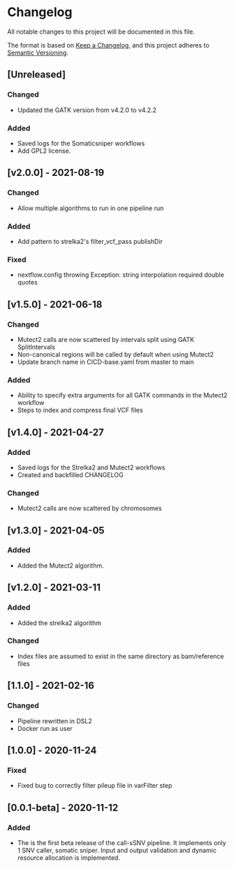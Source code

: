 # Changelog
All notable changes to this project will be documented in this file.

The format is based on [Keep a Changelog](https://keepachangelog.com/en/1.0.0/),
and this project adheres to [Semantic Versioning](https://semver.org/spec/v2.0.0.html).

## [Unreleased]
### Changed
- Updated the GATK version from v4.2.0 to v4.2.2 

### Added
- Saved logs for the Somaticsniper workflows
- Add GPL2 license.

## [v2.0.0] - 2021-08-19
### Changed
- Allow multiple algorithms to run in one pipeline run

### Added
- Add pattern to strelka2's filter_vcf_pass publishDir

### Fixed
- nextflow.config throwing Exception: string interpolation required double quotes

## [v1.5.0] - 2021-06-18
### Changed
- Mutect2 calls are now scattered by intervals split using GATK SplitIntervals
- Non-canonical regions will be called by default when using Mutect2
- Update branch name in CICD-base.yaml from master to main

### Added
- Ability to specify extra arguments for all GATK commands in the Mutect2 workflow
- Steps to index and compress final VCF files

## [v1.4.0] - 2021-04-27
### Added
- Saved logs for the Strelka2 and Mutect2 workflows
- Created and backfilled CHANGELOG

### Changed
- Mutect2 calls are now scattered by chromosomes

## [v1.3.0] - 2021-04-05
### Added
- Added the Mutect2 algorithm.

## [v1.2.0] - 2021-03-11
### Added
- Added the strelka2 algorithm

### Changed
- Index files are assumed to exist in the same directory as bam/reference files

## [1.1.0] - 2021-02-16
### Changed
- Pipeline rewritten in DSL2
- Docker run as user

## [1.0.0] - 2020-11-24
### Fixed
- Fixed bug to correctly filter pileup file in varFilter step

## [0.0.1-beta] - 2020-11-12
### Added
- The is the first beta release of the call-sSNV pipeline. It implements only 1 SNV caller, somatic sniper. Input and output validation and dynamic resource allocation is implemented.
